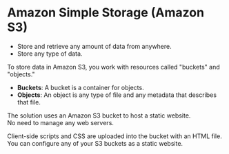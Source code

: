 # **Amazon Simple Storage (Amazon S3)**

- Store and retrieve any amount of data from anywhere.
- Store any type of data.

To store data in Amazon S3, you work with resources called "buckets" and "objects."

- **Buckets**: A bucket is a container for objects.
- **Objects**: An object is any type of file and any metadata that describes that file.

The solution uses an Amazon S3 bucket to host a static website.  
No need to manage any web servers.

Client-side scripts and CSS are uploaded into the bucket with an HTML file.  
You can configure any of your S3 buckets as a static website.
